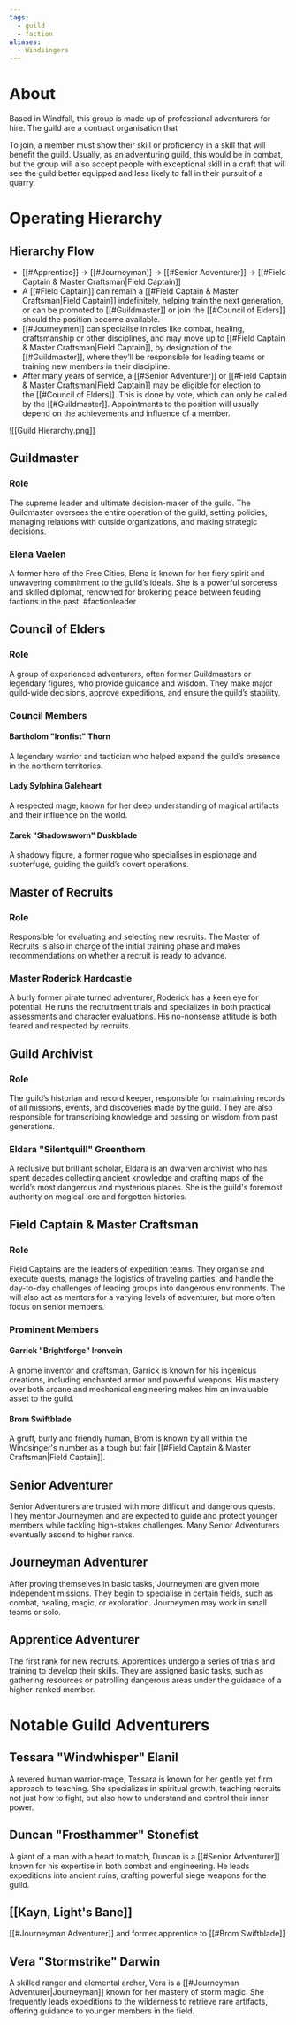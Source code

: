 ```yaml
---
tags:
  - guild
  - faction
aliases:
  - Windsingers
---
```

# About
Based in Windfall, this group is made up of professional adventurers for hire. The guild are a contract organisation that 

To join, a member must show their skill or proficiency in a skill that will benefit the guild. Usually, as an adventuring guild, this would be in combat, but the group will also accept people with exceptional skill in a craft that will see the guild better equipped and less likely to fall in their pursuit of a quarry.

# Operating Hierarchy
## Hierarchy Flow
- [[#Apprentice]] → [[#Journeyman]] → [[#Senior Adventurer]] → [[#Field Captain & Master Craftsman|Field Captain]]
- A [[#Field Captain]] can remain a [[#Field Captain & Master Craftsman|Field Captain]] indefinitely, helping train the next generation, or can be promoted to [[#Guildmaster]] or join the [[#Council of Elders]] should the position become available.
- [[#Journeymen]] can specialise in roles like combat, healing, craftsmanship or other disciplines, and may move up to [[#Field Captain & Master Craftsman|Field Captain]], by designation of the [[#Guildmaster]], where they’ll be responsible for leading teams or training new members in their discipline.
- After many years of service, a [[#Senior Adventurer]] or [[#Field Captain & Master Craftsman|Field Captain]] may be eligible for election to the [[#Council of Elders]]. This is done by vote, which can only be called by the [[#Guildmaster]]. Appointments to the position will usually depend on the achievements and influence of a member. 

![[Guild Hierarchy.png]]
## Guildmaster
### Role
The supreme leader and ultimate decision-maker of the guild. The Guildmaster oversees the entire operation of the guild, setting policies, managing relations with outside organizations, and making strategic decisions.
### Elena Vaelen
A former hero of the Free Cities, Elena is known for her fiery spirit and unwavering commitment to the guild’s ideals. She is a powerful sorceress and skilled diplomat, renowned for brokering peace between feuding factions in the past.
#factionleader 
## Council of Elders
### Role
A group of experienced adventurers, often former Guildmasters or legendary figures, who provide guidance and wisdom. They make major guild-wide decisions, approve expeditions, and ensure the guild’s stability.
### Council Members
#### Bartholom "Ironfist" Thorn
A legendary warrior and tactician who helped expand the guild’s presence in the northern territories.
#### Lady Sylphina Galeheart
A respected mage, known for her deep understanding of magical artifacts and their influence on the world.
#### Zarek "Shadowsworn" Duskblade
A shadowy figure, a former rogue who specialises in espionage and subterfuge, guiding the guild’s covert operations.
## Master of Recruits
### Role
Responsible for evaluating and selecting new recruits. The Master of Recruits is also in charge of the initial training phase and makes recommendations on whether a recruit is ready to advance.
### Master Roderick Hardcastle
A burly former pirate turned adventurer, Roderick has a keen eye for potential. He runs the recruitment trials and specializes in both practical assessments and character evaluations. His no-nonsense attitude is both feared and respected by recruits.
## Guild Archivist
### Role
The guild’s historian and record keeper, responsible for maintaining records of all missions, events, and discoveries made by the guild. They are also responsible for transcribing knowledge and passing on wisdom from past generations.
### Eldara "Silentquill" Greenthorn
A reclusive but brilliant scholar, Eldara is an dwarven archivist who has spent decades collecting ancient knowledge and crafting maps of the world’s most dangerous and mysterious places. She is the guild's foremost authority on magical lore and forgotten histories.
## Field Captain & Master Craftsman
### Role
Field Captains are the leaders of expedition teams. They organise and execute quests, manage the logistics of traveling parties, and handle the day-to-day challenges of leading groups into dangerous environments. The will also act as mentors for a varying levels of adventurer, but more often focus on senior members.
### Prominent Members
#### Garrick "Brightforge" Ironvein
A gnome inventor and craftsman, Garrick is known for his ingenious creations, including enchanted armor and powerful weapons. His mastery over both arcane and mechanical engineering makes him an invaluable asset to the guild.
#### Brom Swiftblade
A gruff, burly and friendly human, Brom is known by all within the Windsinger's number as a tough but fair [[#Field Captain & Master Craftsman|Field Captain]]. 
## Senior Adventurer
Senior Adventurers are trusted with more difficult and dangerous quests. They mentor Journeymen and are expected to guide and protect younger members while tackling high-stakes challenges. Many Senior Adventurers eventually ascend to higher ranks.
## Journeyman Adventurer
After proving themselves in basic tasks, Journeymen are given more independent missions. They begin to specialise in certain fields, such as combat, healing, magic, or exploration. Journeymen may work in small teams or solo.
## Apprentice Adventurer
The first rank for new recruits. Apprentices undergo a series of trials and training to develop their skills. They are assigned basic tasks, such as gathering resources or patrolling dangerous areas under the guidance of a higher-ranked member.
# Notable Guild Adventurers
## Tessara "Windwhisper" Elanil  
A revered human warrior-mage, Tessara is known for her gentle yet firm approach to teaching. She specializes in spiritual growth, teaching recruits not just how to fight, but also how to understand and control their inner power.
## Duncan "Frosthammer" Stonefist  
A giant of a man with a heart to match, Duncan is a [[#Senior Adventurer]] known for his expertise in both combat and engineering. He leads expeditions into ancient ruins, crafting powerful siege weapons for the guild.
## [[Kayn, Light's Bane]] 
[[#Journeyman Adventurer]] and former apprentice to [[#Brom Swiftblade]]
## Vera "Stormstrike" Darwin  
A skilled ranger and elemental archer, Vera is a [[#Journeyman Adventurer|Journeyman]] known for her mastery of storm magic. She frequently leads expeditions to the wilderness to retrieve rare artifacts, offering guidance to younger members in the field.